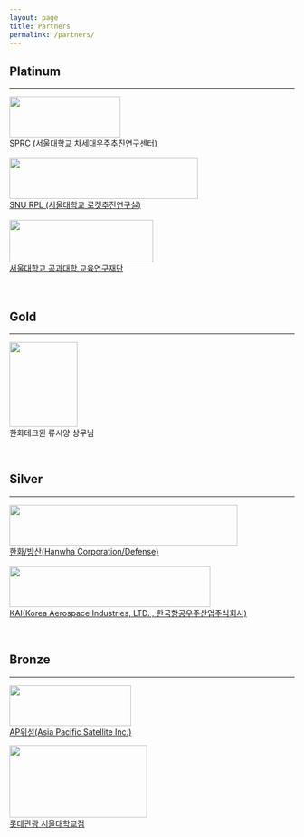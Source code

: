 ```yaml
---
layout: page
title: Partners
permalink: /partners/
---
```


<h2>Platinum</h2> 

* * *

<img src="https://github.com/hsb6350/hanaro.github.io/blob/master/assets/logo/sprc_logo.PNG?raw=true" width="196" height="72" /><br/>
[SPRC (서울대학교 차세대우주추진연구센터)](http://sprc.snu.ac.kr)<br/><br/>
<img src="https://github.com/hsb6350/hanaro.github.io/blob/master/assets/logo/rpl_logo.PNG?raw=true" width="333" height="72" /><br/>
[SNU RPL (서울대학교 로켓추진연구실)](http://rpl.snu.ac.kr)<br/><br/>
<img src="https://github.com/hsb6350/hanaro.github.io/blob/master/assets/logo/SNUENG.PNG?raw=true" width="254" height="75" /><br/>
[서울대학교 공과대학 교육연구재단](http://engerf.snu.ac.kr/)
<br/> 
<br/>
<br/>

<h2>Gold</h2>

* * *

<img src="https://github.com/hsb6350/hanaro.github.io/blob/master/assets/logo/KakaoTalk_20170419_093334328.jpg?raw=true" width="120" height="150" /><br/>
한화테크윈 류시양 상무님

<br/>
<h2>Silver</h2> 

* * *

<img src="https://github.com/hsb6350/hanaro.github.io/blob/master/assets/logo/Hanwha Corp.Defense.jpg?raw=true" width="403" height="72" /><br/>
[한화/방산(Hanwha Corporation/Defense)](http://hanwhacorp.co.kr/defense)
<br/><br/>
<img src="https://github.com/hsb6350/hanaro.github.io/blob/master/assets/logo/KAI.PNG?raw=true" width="355" height="72" /><br/>
[KAI(Korea Aerospace Industries, LTD. , 한국항공우주산업주식회사)](http://koreaaero.com)

<br/>
<h2>Bronze</h2> 

* * *

<img src="https://github.com/hsb6350/hanaro.github.io/blob/master/assets/logo/APSI.PNG?raw=true" width="215" height="72" /><br/>
[AP위성(Asia Pacific Satellite Inc.)](http://apsi.co.kr/)

<img src="https://github.com/hsb6350/hanaro.github.io/blob/master/assets/logo/LotteTour.jpg?raw=true" width="243" height="128" /><br/>
[롯데관광 서울대학교점](http://www.lottetour.com)
